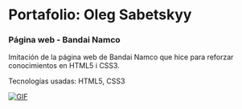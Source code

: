 # Portafolio: Oleg Sabetskyy
### Página web - Bandai Namco
Imitación de la página web de Bandai Namco que hice para reforzar conocimientos en HTML5 i CSS3.

Tecnologías usadas: HTML5, CSS3

[![GIF](https://i.imgur.com/be9qpxY.gif)](https://youtu.be/TeCdlfU-mBU)

